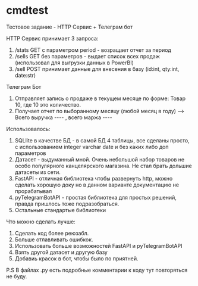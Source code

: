 # cmdtest
Тестовое задание - HTTP Сервис + Телеграм бот

HTTP Сервис принимает 3 запроса:
1. /stats GET с параметром period - возращает отчет за период
2. /sells GET без параметров - выдает список всех продаж (использовал для выгрузки данных в PowerBI)
3. /sell POST принимает данные для внесения в базу (id:int, qty:int, date:str)

Телеграм Бот
1. Отправляет запись о продаже в текущем месяце по форме: Товар 10, где 10 это количество.
2. Получает отчет по выборанному месяцу (любой месяц в году) --> Всего выручка ---- , всего маржа ----

Использовалось:
1. SQLlite в качестве БД - в самой БД 4 таблицы, все сделаны просто, с использованием integer varchar date и без каких либо доп параметров
2. Датасет - выдуманный мной. Очень небольшой набор товаров не особо популярного канцелярского магазина. Не стал брать дольшие датасеты из сети.
3. FastAPI - отличная библиотека чтобы развернуть http, можно сделать хорошую доку но в данном варианте документацию не прорабатывал
4. pyTelegramBotAPI - простая библиотека для простых решений, правда пришлось тоже подразобраться.
5. Остальные стандартые библиотеки

Что можно сделать лучше:
1. Сделать код более реюзабл.
2. Больше отлавливать ошибкок.
3. Использовать больше возможностей FastAPI и pyTelegramBotAPI
4. Взять другой датасет и другую базу
5. Добавиь красок в бот, чтобы было по приятней.

P.S В файлах .py есть подробные комментарии к коду тут повторяться не буду. 
